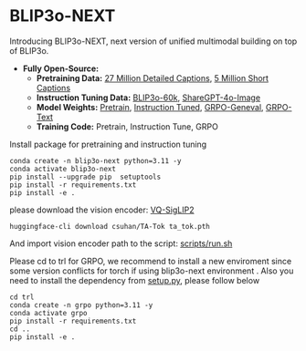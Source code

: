 # BLIP3o-NEXT

Introducing BLIP3o-NEXT, next version of unified multimodal building on top of BLIP3o. 


- **Fully Open-Source:**
  - **Pretraining Data:** [27 Million Detailed Captions](https://huggingface.co/datasets/BLIP3o/BLIP3o-Pretrain-Long-Caption), [5 Million Short Captions](https://huggingface.co/datasets/BLIP3o/BLIP3o-Pretrain-Short-Caption)
  - **Instruction Tuning Data:** [BLIP3o-60k](https://huggingface.co/datasets/BLIP3o/BLIP3o-60k), [ShareGPT-4o-Image](https://huggingface.co/datasets/FreedomIntelligence/ShareGPT-4o-Image)
  - **Model Weights:** [Pretrain](), [Instruction Tuned](), [GRPO-Geneval](), [GRPO-Text]()
  - **Training Code:** Pretrain, Instruction Tune, GRPO



Install package for pretraining and instruction tuning
```Shell
conda create -n blip3o-next python=3.11 -y
conda activate blip3o-next
pip install --upgrade pip  setuptools
pip install -r requirements.txt
pip install -e .
```

please download the vision encoder: [VQ-SigLIP2](https://huggingface.co/csuhan/TA-Tok/blob/main/ta_tok.pth)
```Shell
huggingface-cli download csuhan/TA-Tok ta_tok.pth 
```
And import vision encoder path to the script: [scripts/run.sh](https://github.com/JiuhaiChen/BLIP3o/blob/BLIP3o-NEXT/scripts/run.sh#L13)


Please cd to trl for GRPO, we recommend to install a new enviroment since some version conflicts for torch if using blip3o-next environment . Also you need to install the dependency from  [setup.py](https://github.com/JiuhaiChen/BLIP3o/blob/BLIP3o-NEXT/setup.py), please follow below


```Shell
cd trl
conda create -n grpo python=3.11 -y
conda activate grpo
pip install -r requirements.txt
cd ..
pip install -e .
```

